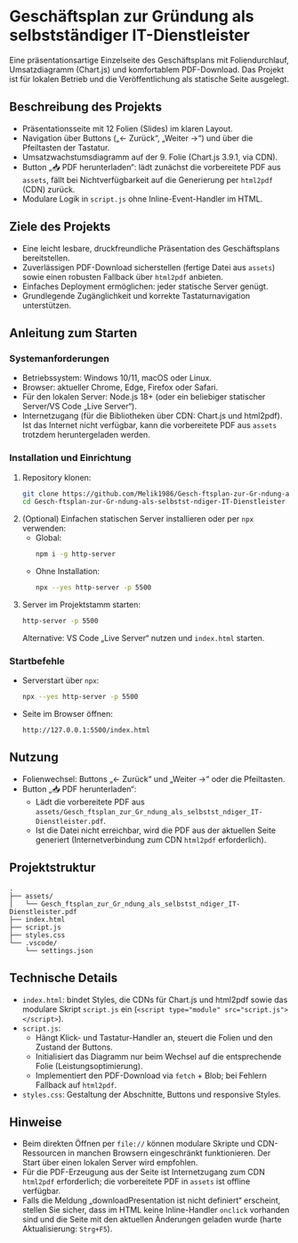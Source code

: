 # Geschäftsplan zur Gründung als selbstständiger IT-Dienstleister

Eine präsentationsartige Einzelseite des Geschäftsplans mit Foliendurchlauf, Umsatzdiagramm (Chart.js) und komfortablem PDF-Download. Das Projekt ist für lokalen Betrieb und die Veröffentlichung als statische Seite ausgelegt.

## Beschreibung des Projekts
- Präsentationsseite mit 12 Folien (Slides) im klaren Layout.
- Navigation über Buttons („← Zurück“, „Weiter →“) und über die Pfeiltasten der Tastatur.
- Umsatzwachstumsdiagramm auf der 9. Folie (Chart.js 3.9.1, via CDN).
- Button „📥 PDF herunterladen“: lädt zunächst die vorbereitete PDF aus `assets`, fällt bei Nichtverfügbarkeit auf die Generierung per `html2pdf` (CDN) zurück.
- Modulare Logik in `script.js` ohne Inline-Event-Handler im HTML.

## Ziele des Projekts
- Eine leicht lesbare, druckfreundliche Präsentation des Geschäftsplans bereitstellen.
- Zuverlässigen PDF-Download sicherstellen (fertige Datei aus `assets`) sowie einen robusten Fallback über `html2pdf` anbieten.
- Einfaches Deployment ermöglichen: jeder statische Server genügt.
- Grundlegende Zugänglichkeit und korrekte Tastaturnavigation unterstützen.

## Anleitung zum Starten

### Systemanforderungen
- Betriebssystem: Windows 10/11, macOS oder Linux.
- Browser: aktueller Chrome, Edge, Firefox oder Safari.
- Für den lokalen Server: Node.js 18+ (oder ein beliebiger statischer Server/VS Code „Live Server“).
- Internetzugang (für die Bibliotheken über CDN: Chart.js und html2pdf). Ist das Internet nicht verfügbar, kann die vorbereitete PDF aus `assets` trotzdem heruntergeladen werden.

### Installation und Einrichtung
1. Repository klonen:
   ```bash
   git clone https://github.com/Melik1986/Gesch-ftsplan-zur-Gr-ndung-als-selbstst-ndiger-IT-Dienstleister.git
   cd Gesch-ftsplan-zur-Gr-ndung-als-selbstst-ndiger-IT-Dienstleister
   ```
2. (Optional) Einfachen statischen Server installieren oder per `npx` verwenden:
   - Global:
     ```bash
     npm i -g http-server
     ```
   - Ohne Installation:
     ```bash
     npx --yes http-server -p 5500
     ```
3. Server im Projektstamm starten:
   ```bash
   http-server -p 5500
   ```
   Alternative: VS Code „Live Server“ nutzen und `index.html` starten.

### Startbefehle
- Serverstart über `npx`:
  ```bash
  npx --yes http-server -p 5500
  ```
- Seite im Browser öffnen:
  ```
  http://127.0.0.1:5500/index.html
  ```

## Nutzung
- Folienwechsel: Buttons „← Zurück“ und „Weiter →“ oder die Pfeiltasten.
- Button „📥 PDF herunterladen“:
  - Lädt die vorbereitete PDF aus `assets/Gesch_ftsplan_zur_Gr_ndung_als_selbstst_ndiger_IT-Dienstleister.pdf`.
  - Ist die Datei nicht erreichbar, wird die PDF aus der aktuellen Seite generiert (Internetverbindung zum CDN `html2pdf` erforderlich).

## Projektstruktur
```
.
├── assets/
│   └── Gesch_ftsplan_zur_Gr_ndung_als_selbstst_ndiger_IT-Dienstleister.pdf
├── index.html
├── script.js
├── styles.css
└── .vscode/
    └── settings.json
```

## Technische Details
- `index.html`: bindet Styles, die CDNs für Chart.js und html2pdf sowie das modulare Skript `script.js` ein (`<script type="module" src="script.js"></script>`).
- `script.js`:
  - Hängt Klick- und Tastatur-Handler an, steuert die Folien und den Zustand der Buttons.
  - Initialisiert das Diagramm nur beim Wechsel auf die entsprechende Folie (Leistungsoptimierung).
  - Implementiert den PDF-Download via `fetch` + Blob; bei Fehlern Fallback auf `html2pdf`.
- `styles.css`: Gestaltung der Abschnitte, Buttons und responsive Styles.

## Hinweise
- Beim direkten Öffnen per `file://` können modulare Skripte und CDN-Ressourcen in manchen Browsern eingeschränkt funktionieren. Der Start über einen lokalen Server wird empfohlen.
- Für die PDF-Erzeugung aus der Seite ist Internetzugang zum CDN `html2pdf` erforderlich; die vorbereitete PDF in `assets` ist offline verfügbar.
- Falls die Meldung „downloadPresentation ist nicht definiert“ erscheint, stellen Sie sicher, dass im HTML keine Inline-Handler `onclick` vorhanden sind und die Seite mit den aktuellen Änderungen geladen wurde (harte Aktualisierung: `Strg+F5`).